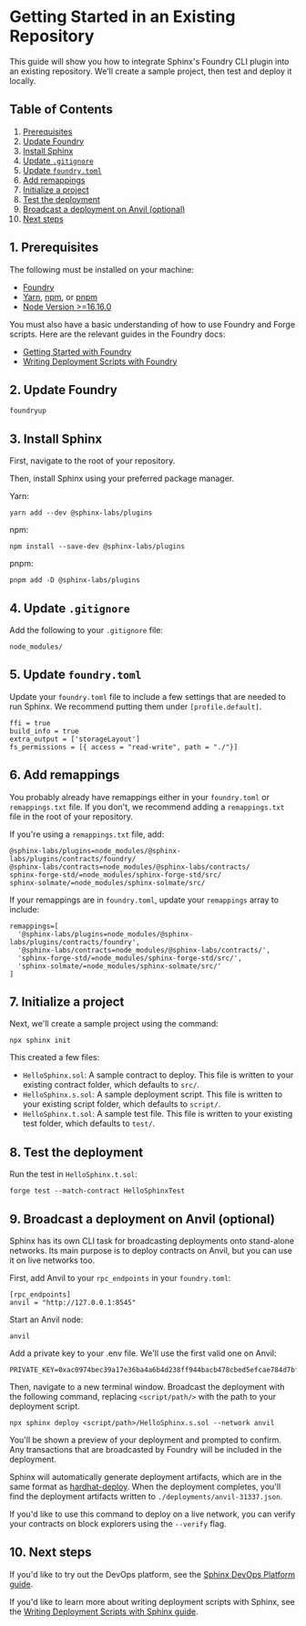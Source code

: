 # Getting Started in an Existing Repository

This guide will show you how to integrate Sphinx's Foundry CLI plugin into an existing repository. We'll create a sample project, then test and deploy it locally.

## Table of Contents

1. [Prerequisites](#1-prerequisites)
2. [Update Foundry](#2-update-foundry)
3. [Install Sphinx](#3-install-sphinx)
4. [Update `.gitignore`](#4-update-gitignore)
5. [Update `foundry.toml`](#5-update-foundrytoml)
6. [Add remappings](#6-add-remappings)
7. [Initialize a project](#7-initialize-a-project)
8. [Test the deployment](#8-test-the-deployment)
9. [Broadcast a deployment on Anvil (optional)](#9-broadcast-a-deployment-on-anvil-optional)
10. [Next steps](#10-next-steps)

## 1. Prerequisites

The following must be installed on your machine:
- [Foundry](https://book.getfoundry.sh/getting-started/installation)
- [Yarn](https://classic.yarnpkg.com/lang/en/docs/install/), [npm](https://docs.npmjs.com/downloading-and-installing-node-js-and-npm), or [pnpm](https://pnpm.io/installation)
- [Node Version >=16.16.0](https://nodejs.org/en/download)

You must also have a basic understanding of how to use Foundry and Forge scripts. Here are the relevant guides in the Foundry docs:
* [Getting Started with Foundry](https://book.getfoundry.sh/getting-started/first-steps)
* [Writing Deployment Scripts with Foundry](https://book.getfoundry.sh/tutorials/solidity-scripting)

## 2. Update Foundry

```
foundryup
```

## 3. Install Sphinx

First, navigate to the root of your repository.

Then, install Sphinx using your preferred package manager.

Yarn:
```
yarn add --dev @sphinx-labs/plugins
```

npm:
```
npm install --save-dev @sphinx-labs/plugins
```

pnpm:
```
pnpm add -D @sphinx-labs/plugins
```

## 4. Update `.gitignore`

Add the following to your `.gitignore` file:
```
node_modules/
```

## 5. Update `foundry.toml`

Update your `foundry.toml` file to include a few settings that are needed to run Sphinx. We recommend putting them under `[profile.default]`.

```
ffi = true
build_info = true
extra_output = ['storageLayout']
fs_permissions = [{ access = "read-write", path = "./"}]
```

## 6. Add remappings

You probably already have remappings either in your `foundry.toml` or `remappings.txt` file. If you don't, we recommend adding a `remappings.txt` file in the root of your repository.

If you're using a `remappings.txt` file, add:
```
@sphinx-labs/plugins=node_modules/@sphinx-labs/plugins/contracts/foundry/
@sphinx-labs/contracts=node_modules/@sphinx-labs/contracts/
sphinx-forge-std/=node_modules/sphinx-forge-std/src/
sphinx-solmate/=node_modules/sphinx-solmate/src/
```

If your remappings are in `foundry.toml`, update your `remappings` array to include:
```
remappings=[
  '@sphinx-labs/plugins=node_modules/@sphinx-labs/plugins/contracts/foundry',
  '@sphinx-labs/contracts=node_modules/@sphinx-labs/contracts/',
  'sphinx-forge-std/=node_modules/sphinx-forge-std/src/',
  'sphinx-solmate/=node_modules/sphinx-solmate/src/'
]
```

## 7. Initialize a project

Next, we'll create a sample project using the command:
```
npx sphinx init
```

This created a few files:
- `HelloSphinx.sol`: A sample contract to deploy. This file is written to your existing contract folder, which defaults to `src/`.
- `HelloSphinx.s.sol`: A sample deployment script. This file is written to your existing script folder, which defaults to `script/`.
- `HelloSphinx.t.sol`: A sample test file. This file is written to your existing test folder, which defaults to `test/`.

## 8. Test the deployment

Run the test in `HelloSphinx.t.sol`:
```
forge test --match-contract HelloSphinxTest
```

## 9. Broadcast a deployment on Anvil (optional)

Sphinx has its own CLI task for broadcasting deployments onto stand-alone networks. Its main purpose is to deploy contracts on Anvil, but you can use it on live networks too.

First, add Anvil to your `rpc_endpoints` in your `foundry.toml`:
```
[rpc_endpoints]
anvil = "http://127.0.0.1:8545"
```

Start an Anvil node:
```
anvil
```

Add a private key to your .env file. We'll use the first valid one on Anvil:
```
PRIVATE_KEY=0xac0974bec39a17e36ba4a6b4d238ff944bacb478cbed5efcae784d7bf4f2ff80
```

Then, navigate to a new terminal window. Broadcast the deployment with the following command, replacing `<script/path/>` with the path to your deployment script.

```
npx sphinx deploy <script/path>/HelloSphinx.s.sol --network anvil
```

You'll be shown a preview of your deployment and prompted to confirm. Any transactions that are broadcasted by Foundry will be included in the deployment.

Sphinx will automatically generate deployment artifacts, which are in the same format as [hardhat-deploy](https://github.com/wighawag/hardhat-deploy). When the deployment completes, you'll find the deployment artifacts written to `./deployments/anvil-31337.json`.

If you'd like to use this command to deploy on a live network, you can verify your contracts on block explorers using the `--verify` flag.

## 10. Next steps

If you'd like to try out the DevOps platform, see the [Sphinx DevOps Platform guide](https://github.com/sphinx-labs/sphinx/blob/main/docs/ops-getting-started.md).

If you'd like to learn more about writing deployment scripts with Sphinx, see the [Writing Deployment Scripts with Sphinx guide](https://github.com/sphinx-labs/sphinx/blob/main/docs/writing-scripts.md).
